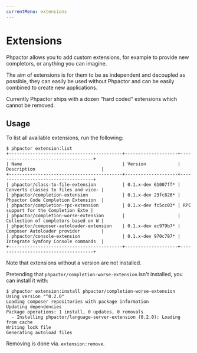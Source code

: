 ```yaml
---
currentMenu: extensions
---
```

Extensions
==========

Phpactor allows you to add custom extensions, for example to provide new
completors, or anything you can imagine.

The aim of extensions is for them to be as independent and decoupled as
possible, they can easily be used without Phpactor and can be easily combined
to create new applications.

Currently Phpactor ships with a dozen "hard coded" extensions which cannot be
removed.

Usage
-----

To list all available extensions, run the following:

```
$ phpactor extension:list
+-------------------------------------------+--------------------+-------------------------------------+
| Name                                      | Version            | Description                         |
+-------------------------------------------+--------------------+-------------------------------------+
| phpactor/class-to-file-extension          | 0.1.x-dev 61007ff* | Converts classes to files and vice- |
| phpactor/completion-extension             | 0.1.x-dev 23fc826* | Phpactor Code Completion Extension  |
| phpactor/completion-rpc-extension         | 0.1.x-dev fc5cc03* | RPC support for the Completion Exte |
| phpactor/completion-worse-extension       |                    | Collection of completors based on W |
| phpactor/composer-autoloader-extension    | 0.1.x-dev ec979b7* | Composer Autoloader provider        |
| phpactor/console-extension                | 0.1.x-dev 970c787* | Integrate Symfony Console commands  |
+-------------------------------------------+--------------------+-------------------------------------+
```

Note that extensions without a version are not installed.

Pretending that `phpactor/completion-worse-extension` isn't installed, you can install it with:

```
$ phpactor extension:install phpactor/completion-worse-extension
Using version "^0.2.0"
Loading composer repositories with package information
Updating dependencies
Package operations: 1 install, 0 updates, 0 removals
  - Installing phpactor/language-server-extension (0.2.0): Loading from cache
Writing lock file
Generating autoload files
```
Removing is done via. `extension:remove`.
